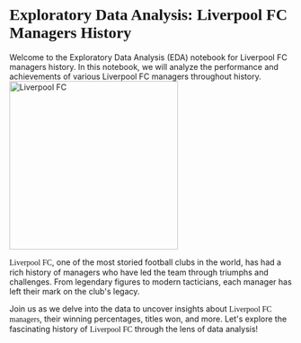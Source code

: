 # <font face="Times New Roman">Exploratory Data Analysis: Liverpool FC Managers History</font>

Welcome to the Exploratory Data Analysis (EDA) notebook for Liverpool FC managers history. In this notebook, we will analyze the performance and achievements of various Liverpool FC managers throughout history.
<img src="https://upload.wikimedia.org/wikipedia/en/thumb/0/0c/Liverpool_FC.svg/1200px-Liverpool_FC.svg.png" alt="Liverpool FC" width="300" align="middle">


<font face="Times New Roman">Liverpool FC</font>, one of the most storied football clubs in the world, has had a rich history of managers who have led the team through triumphs and challenges. From legendary figures to modern tacticians, each manager has left their mark on the club's legacy.

Join us as we delve into the data to uncover insights about <font face="Times New Roman">Liverpool FC managers</font>, their winning percentages, titles won, and more. Let's explore the fascinating history of <font face="Times New Roman">Liverpool FC</font> through the lens of data analysis!


